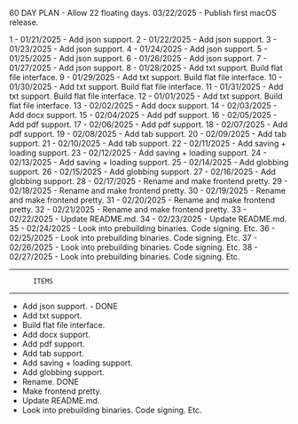 60 DAY PLAN - Allow 22 floating days.
03/22/2025 - Publish first macOS release.



1 - 01/21/2025 - Add json support.
2 - 01/22/2025 - Add json support.
3 - 01/23/2025 - Add json support.
4 - 01/24/2025 - Add json support.
5 - 01/25/2025 - Add json support.
6 - 01/26/2025 - Add json support.
7 - 01/27/2025 - Add json support.
8 - 01/28/2025 - Add txt support. Build flat file interface.
9 - 01/29/2025 - Add txt support. Build flat file interface.
10 - 01/30/2025 - Add txt support. Build flat file interface.
11 - 01/31/2025 - Add txt support. Build flat file interface.
12 - 01/01/2025 - Add txt support. Build flat file interface.
13 - 02/02/2025 - Add docx support.
14 - 02/03/2025 - Add docx support.
15 - 02/04/2025 - Add pdf support.
16 - 02/05/2025 - Add pdf support.
17 - 02/06/2025 - Add pdf support.
18 - 02/07/2025 - Add pdf support.
19 - 02/08/2025 - Add tab support.
20 - 02/09/2025 - Add tab support.
21 - 02/10/2025 - Add tab support.
22 - 02/11/2025 - Add saving + loading support.
23 - 02/12/2025 - Add saving + loading support.
24 - 02/13/2025 - Add saving + loading support.
25 - 02/14/2025 - Add globbing support.
26 - 02/15/2025 - Add globbing support.
27 - 02/16/2025 - Add globbing support.
28 - 02/17/2025 - Rename and make frontend pretty.
29 - 02/18/2025 - Rename and make frontend pretty.
30 - 02/19/2025 - Rename and make frontend pretty.
31 - 02/20/2025 - Rename and make frontend pretty.
32 - 02/21/2025 - Rename and make frontend pretty.
33 - 02/22/2025 - Update README.md.
34 - 02/23/2025 - Update README.md.
35 - 02/24/2025 - Look into prebuilding binaries. Code signing. Etc.
36 - 02/25/2025 - Look into prebuilding binaries. Code signing. Etc.
37 - 02/26/2025 - Look into prebuilding binaries. Code signing. Etc.
38 - 02/27/2025 - Look into prebuilding binaries. Code signing. Etc.


--------------------------
          ITEMS
--------------------------
- Add json support. - DONE
- Add txt support.
- Build flat file interface.
- Add docx support.
- Add pdf support.
- Add tab support.
- Add saving + loading support.
- Add globbing support.
- Rename. DONE
- Make frontend pretty.
- Update README.md.
- Look into prebuilding binaries. Code signing. Etc.
